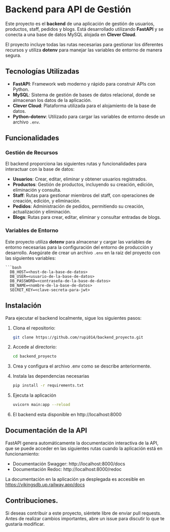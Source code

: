 # Backend para API de Gestión

Este proyecto es el **backend** de una aplicación de gestión de usuarios, productos, staff, pedidos y blogs. Está desarrollado utilizando **FastAPI** y se conecta a una base de datos MySQL alojada en **Clever Cloud**. 

El proyecto incluye todas las rutas necesarias para gestionar los diferentes recursos y utiliza **dotenv** para manejar las variables de entorno de manera segura.

## Tecnologías Utilizadas

- **FastAPI**: Framework web moderno y rápido para construir APIs con Python.
- **MySQL**: Sistema de gestión de bases de datos relacional, donde se almacenan los datos de la aplicación.
- **Clever Cloud**: Plataforma utilizada para el alojamiento de la base de datos.
- **Python-dotenv**: Utilizado para cargar las variables de entorno desde un archivo `.env`.

## Funcionalidades

### Gestión de Recursos

El backend proporciona las siguientes rutas y funcionalidades para interactuar con la base de datos:

- **Usuarios**: Crear, editar, eliminar y obtener usuarios registrados.
- **Productos**: Gestión de productos, incluyendo su creación, edición, eliminación y consulta.
- **Staff**: Rutas para gestionar miembros del staff, con operaciones de creación, edición, y eliminación.
- **Pedidos**: Administración de pedidos, permitiendo su creación, actualización y eliminación.
- **Blogs**: Rutas para crear, editar, eliminar y consultar entradas de blogs.

### Variables de Entorno

Este proyecto utiliza **dotenv** para almacenar y cargar las variables de entorno necesarias para la configuración del entorno de producción y desarrollo. Asegúrate de crear un archivo `.env` en la raíz del proyecto con las siguientes variables:

    ```bash
      DB_HOST=<host-de-la-base-de-datos>
      DB_USER=<usuario-de-la-base-de-datos>
      DB_PASSWORD=<contraseña-de-la-base-de-datos>
      DB_NAME=<nombre-de-la-base-de-datos>
      SECRET_KEY=<clave-secreta-para-jwt>

## Instalación

Para ejecutar el backend localmente, sigue los siguientes pasos: 

1. Clona el repositorio:
   ```bash
   git clone https://github.com/rupi014/backend_proyecto.git

2. Accede al directorio:
   ```bash
   cd backend_proyecto

3. Crea y configura el archivo .env como se describe anteriormente.
   
4. Instala las dependencias necesarias
   ```bash
   pip install -r requirements.txt

5. Ejecuta la aplicación
   ```bash
   uvicorn main:app --reload

6. El backend esta disponible en http://localhost:8000

## Documentación de la API

FastAPI genera automáticamente la documentación interactiva de la API, que se puede acceder en las siguientes rutas cuando la aplicación está en funcionamiento:

- Documentación Swagger: http://localhost:8000/docs
- Documentación Redoc: http://localhost:8000/redoc

La documentación en la aplicación ya desplegada es accesible en https://vikingsdb.up.railway.app/docs

## Contribuciones.

Si deseas contribuir a este proyecto, siéntete libre de enviar pull requests. Antes de realizar cambios importantes, abre un issue para discutir lo que te gustaría modificar.
